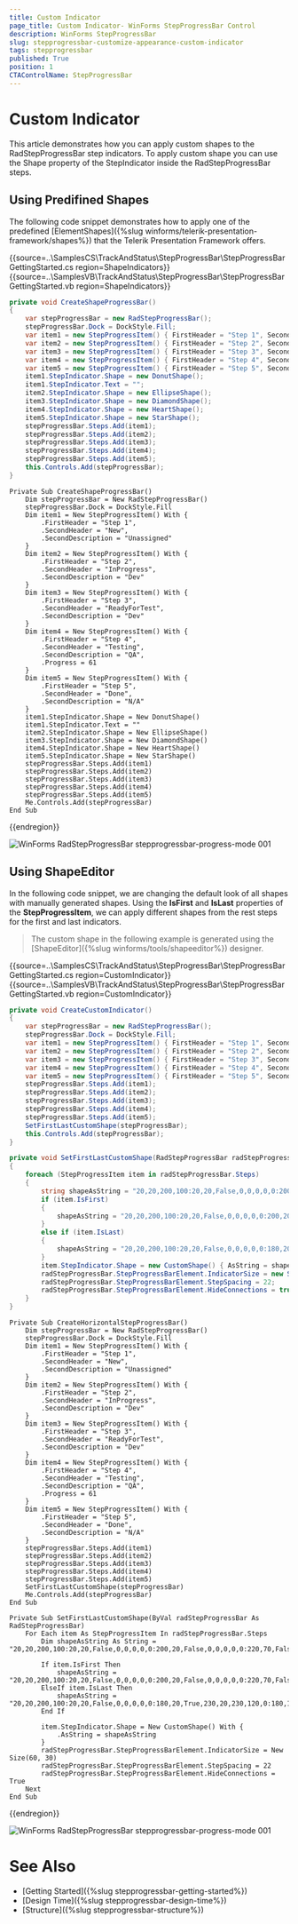 ```yaml
---
title: Custom Indicator 
page_title: Custom Indicator- WinForms StepProgressBar Control
description: WinForms StepProgressBar 
slug: stepprogressbar-customize-appearance-custom-indicator
tags: stepprogressbar
published: True
position: 1
CTAControlName: StepProgressBar
---
```


# Custom Indicator  

This article demonstrates how you can apply custom shapes to the RadStepProgressBar step indicators. To apply custom shape you can use the Shape property of the StepIndicator inside the RadStepProgressBar steps.

## Using Predifined Shapes

The following code snippet demonstrates how to apply one of the predefined [ElementShapes]({%slug winforms/telerik-presentation-framework/shapes%}) that the Telerik Presentation Framework offers.

{{source=..\SamplesCS\TrackAndStatus\StepProgressBar\StepProgressBarGettingStarted.cs region=ShapeIndicators}} 
{{source=..\SamplesVB\TrackAndStatus\StepProgressBar\StepProgressBarGettingStarted.vb region=ShapeIndicators}} 

````C#
private void CreateShapeProgressBar()
{
    var stepProgressBar = new RadStepProgressBar();
    stepProgressBar.Dock = DockStyle.Fill;
    var item1 = new StepProgressItem() { FirstHeader = "Step 1", SecondHeader = "New", SecondDescription = "Unassigned" };
    var item2 = new StepProgressItem() { FirstHeader = "Step 2", SecondHeader = "InProgress", SecondDescription = "Dev" };
    var item3 = new StepProgressItem() { FirstHeader = "Step 3", SecondHeader = "ReadyForTest", SecondDescription = "Dev" };
    var item4 = new StepProgressItem() { FirstHeader = "Step 4", SecondHeader = "Testing", SecondDescription = "QA", Progress = 61, };
    var item5 = new StepProgressItem() { FirstHeader = "Step 5", SecondHeader = "Done", SecondDescription = "N/A" };
    item1.StepIndicator.Shape = new DonutShape();
    item1.StepIndicator.Text = "";
    item2.StepIndicator.Shape = new EllipseShape();
    item3.StepIndicator.Shape = new DiamondShape();
    item4.StepIndicator.Shape = new HeartShape();
    item5.StepIndicator.Shape = new StarShape();
    stepProgressBar.Steps.Add(item1);
    stepProgressBar.Steps.Add(item2);
    stepProgressBar.Steps.Add(item3);
    stepProgressBar.Steps.Add(item4);
    stepProgressBar.Steps.Add(item5);
    this.Controls.Add(stepProgressBar);
}

````
````VB.NET
Private Sub CreateShapeProgressBar()
    Dim stepProgressBar = New RadStepProgressBar()
    stepProgressBar.Dock = DockStyle.Fill
    Dim item1 = New StepProgressItem() With {
        .FirstHeader = "Step 1",
        .SecondHeader = "New",
        .SecondDescription = "Unassigned"
    }
    Dim item2 = New StepProgressItem() With {
        .FirstHeader = "Step 2",
        .SecondHeader = "InProgress",
        .SecondDescription = "Dev"
    }
    Dim item3 = New StepProgressItem() With {
        .FirstHeader = "Step 3",
        .SecondHeader = "ReadyForTest",
        .SecondDescription = "Dev"
    }
    Dim item4 = New StepProgressItem() With {
        .FirstHeader = "Step 4",
        .SecondHeader = "Testing",
        .SecondDescription = "QA",
        .Progress = 61
    }
    Dim item5 = New StepProgressItem() With {
        .FirstHeader = "Step 5",
        .SecondHeader = "Done",
        .SecondDescription = "N/A"
    }
    item1.StepIndicator.Shape = New DonutShape()
    item1.StepIndicator.Text = ""
    item2.StepIndicator.Shape = New EllipseShape()
    item3.StepIndicator.Shape = New DiamondShape()
    item4.StepIndicator.Shape = New HeartShape()
    item5.StepIndicator.Shape = New StarShape()
    stepProgressBar.Steps.Add(item1)
    stepProgressBar.Steps.Add(item2)
    stepProgressBar.Steps.Add(item3)
    stepProgressBar.Steps.Add(item4)
    stepProgressBar.Steps.Add(item5)
    Me.Controls.Add(stepProgressBar)
End Sub

````

{{endregion}}

![WinForms RadStepProgressBar stepprogressbar-progress-mode 001](images/stepprogressbar-appearance-customindicator001.png)

## Using ShapeEditor

In the following code snippet, we are changing the default look of all shapes with manually generated shapes. Using the __IsFirst__ and __IsLast__ properties of the __StepProgressItem__, we can apply different shapes from the rest steps for the first and last indicators.

> The custom shape in the following example is generated using the [ShapeEditor]({%slug winforms/tools/shapeeditor%}) designer.

{{source=..\SamplesCS\TrackAndStatus\StepProgressBar\StepProgressBarGettingStarted.cs region=CustomIndicator}} 
{{source=..\SamplesVB\TrackAndStatus\StepProgressBar\StepProgressBarGettingStarted.vb region=CustomIndicator}} 

````C#
private void CreateCustomIndicator()
{
    var stepProgressBar = new RadStepProgressBar();
    stepProgressBar.Dock = DockStyle.Fill;
    var item1 = new StepProgressItem() { FirstHeader = "Step 1", SecondHeader = "New", SecondDescription = "Unassigned" };
    var item2 = new StepProgressItem() { FirstHeader = "Step 2", SecondHeader = "InProgress", SecondDescription = "Dev" };
    var item3 = new StepProgressItem() { FirstHeader = "Step 3", SecondHeader = "ReadyForTest", SecondDescription = "Dev" };
    var item4 = new StepProgressItem() { FirstHeader = "Step 4", SecondHeader = "Testing", SecondDescription = "QA", Progress = 61, };
    var item5 = new StepProgressItem() { FirstHeader = "Step 5", SecondHeader = "Done", SecondDescription = "N/A" };
    stepProgressBar.Steps.Add(item1);
    stepProgressBar.Steps.Add(item2);
    stepProgressBar.Steps.Add(item3);
    stepProgressBar.Steps.Add(item4);
    stepProgressBar.Steps.Add(item5);
    SetFirstLastCustomShape(stepProgressBar);
    this.Controls.Add(stepProgressBar);
}

private void SetFirstLastCustomShape(RadStepProgressBar radStepProgressBar)
{
    foreach (StepProgressItem item in radStepProgressBar.Steps)
    {
        string shapeAsString = "20,20,200,100:20,20,False,0,0,0,0,0:200,20,False,0,0,0,0,0:220,70,False,0,0,0,0,0:200,120,False,0,0,0,0,0:20,120,False,0,0,0,0,0:40,70,False,0,0,0,0,0:";
        if (item.IsFirst)
        {
            shapeAsString = "20,20,200,100:20,20,False,0,0,0,0,0:200,20,False,0,0,0,0,0:220,70,False,0,0,0,0,0:200,120,False,0,0,0,0,0:20,120,False,0,0,0,0,0:";
        }
        else if (item.IsLast)
        {
            shapeAsString = "20,20,200,100:20,20,False,0,0,0,0,0:180,20,True,230,20,230,120,0:180,120,False,0,0,0,0,0:20,120,False,0,0,0,0,0:40,70,False,0,0,0,0,0:";
        }
        item.StepIndicator.Shape = new CustomShape() { AsString = shapeAsString };
        radStepProgressBar.StepProgressBarElement.IndicatorSize = new Size(60, 30);
        radStepProgressBar.StepProgressBarElement.StepSpacing = 22;
        radStepProgressBar.StepProgressBarElement.HideConnections = true;
    }
}

````
````VB.NET
Private Sub CreateHorizontalStepProgressBar()
	Dim stepProgressBar = New RadStepProgressBar()
	stepProgressBar.Dock = DockStyle.Fill
	Dim item1 = New StepProgressItem() With {
		.FirstHeader = "Step 1",
		.SecondHeader = "New",
		.SecondDescription = "Unassigned"
	}
	Dim item2 = New StepProgressItem() With {
		.FirstHeader = "Step 2",
		.SecondHeader = "InProgress",
		.SecondDescription = "Dev"
	}
	Dim item3 = New StepProgressItem() With {
		.FirstHeader = "Step 3",
		.SecondHeader = "ReadyForTest",
		.SecondDescription = "Dev"
	}
	Dim item4 = New StepProgressItem() With {
		.FirstHeader = "Step 4",
		.SecondHeader = "Testing",
		.SecondDescription = "QA",
		.Progress = 61
	}
	Dim item5 = New StepProgressItem() With {
		.FirstHeader = "Step 5",
		.SecondHeader = "Done",
		.SecondDescription = "N/A"
	}
	stepProgressBar.Steps.Add(item1)
	stepProgressBar.Steps.Add(item2)
	stepProgressBar.Steps.Add(item3)
	stepProgressBar.Steps.Add(item4)
	stepProgressBar.Steps.Add(item5)
	SetFirstLastCustomShape(stepProgressBar)
	Me.Controls.Add(stepProgressBar)
End Sub

Private Sub SetFirstLastCustomShape(ByVal radStepProgressBar As RadStepProgressBar)
	For Each item As StepProgressItem In radStepProgressBar.Steps
		Dim shapeAsString As String = "20,20,200,100:20,20,False,0,0,0,0,0:200,20,False,0,0,0,0,0:220,70,False,0,0,0,0,0:200,120,False,0,0,0,0,0:20,120,False,0,0,0,0,0:40,70,False,0,0,0,0,0:"

		If item.IsFirst Then
			shapeAsString = "20,20,200,100:20,20,False,0,0,0,0,0:200,20,False,0,0,0,0,0:220,70,False,0,0,0,0,0:200,120,False,0,0,0,0,0:20,120,False,0,0,0,0,0:"
		ElseIf item.IsLast Then
			shapeAsString = "20,20,200,100:20,20,False,0,0,0,0,0:180,20,True,230,20,230,120,0:180,120,False,0,0,0,0,0:20,120,False,0,0,0,0,0:40,70,False,0,0,0,0,0:"
		End If

		item.StepIndicator.Shape = New CustomShape() With {
			.AsString = shapeAsString
		}
		radStepProgressBar.StepProgressBarElement.IndicatorSize = New Size(60, 30)
		radStepProgressBar.StepProgressBarElement.StepSpacing = 22
		radStepProgressBar.StepProgressBarElement.HideConnections = True
	Next
End Sub

````

{{endregion}}

![WinForms RadStepProgressBar stepprogressbar-progress-mode 001](images/stepprogressbar-appearance-customindicator002.png)

# See Also

* [Getting Started]({%slug stepprogressbar-getting-started%})
* [Design Time]({%slug stepprogressbar-design-time%}) 
* [Structure]({%slug stepprogressbar-structure%}) 
 
        
